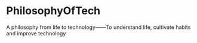 # PhilosophyOfTech
A philosophy from life to technology——To understand life, cultivate habits and improve technology
